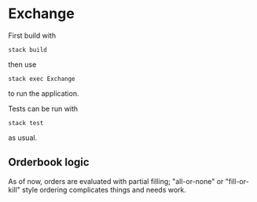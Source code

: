 # Exchange

First build with
```
stack build
```
then use
```
stack exec Exchange
```
to run the application.

Tests can be run with
```
stack test
```
as usual.

## Orderbook logic
As of now, orders are evaluated with partial filling; "all-or-none" or
"fill-or-kill" style ordering complicates things and needs work.

